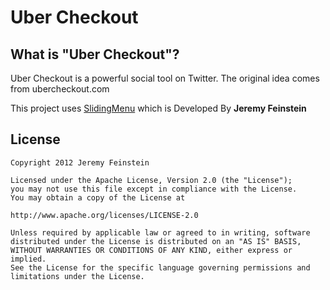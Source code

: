 Uber Checkout
=======
## What is "Uber Checkout"?
Uber Checkout is a powerful social tool on Twitter.
The original idea comes from ubercheckout.com

This project uses [SlidingMenu][1] which is Developed By **Jeremy Feinstein**

License
-------

    Copyright 2012 Jeremy Feinstein
    
    Licensed under the Apache License, Version 2.0 (the "License");
    you may not use this file except in compliance with the License.
    You may obtain a copy of the License at
    
    http://www.apache.org/licenses/LICENSE-2.0
    
    Unless required by applicable law or agreed to in writing, software
    distributed under the License is distributed on an "AS IS" BASIS,
    WITHOUT WARRANTIES OR CONDITIONS OF ANY KIND, either express or implied.
    See the License for the specific language governing permissions and
    limitations under the License.
    
    
 [1]: https://github.com/jfeinstein10/SlidingMenu